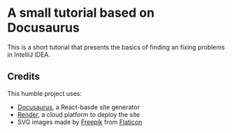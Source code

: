 # A small tutorial based on Docusaurus

This is a short tutorial that presents the basics of finding an fixing problems in IntelliJ IDEA.

## Credits

This humble project uses:

+ [Docusaurus](https://docusaurus.io), a React-basde site generator
+ [Render](https://render.com/about), a cloud platform to deploy the site
+ SVG images made by [Freepik](https://www.freepik.com) from [Flaticon](https://www.flaticon.com)
